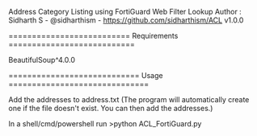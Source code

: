 Address Category Listing using FortiGuard Web Filter Lookup
Author : Sidharth S - @sidharthism - https://github.com/sidharthism/ACL
v1.0.0

========================== Requirements ===========================

BeautifulSoup^4.0.0

============================ Usage ==============================

Add the addresses to address.txt (The program will automatically create one if the file doesn't exist. You can then add the addresses.)

In a shell/cmd/powershell run >python ACL_FortiGuard.py
